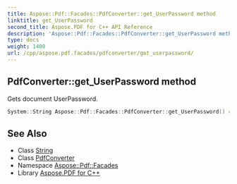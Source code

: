```yaml
---
title: Aspose::Pdf::Facades::PdfConverter::get_UserPassword method
linktitle: get_UserPassword
second_title: Aspose.PDF for C++ API Reference
description: 'Aspose::Pdf::Facades::PdfConverter::get_UserPassword method. Gets document UserPassword in C++.'
type: docs
weight: 1400
url: /cpp/aspose.pdf.facades/pdfconverter/get_userpassword/
---
```

## PdfConverter::get_UserPassword method


Gets document UserPassword.

```cpp
System::String Aspose::Pdf::Facades::PdfConverter::get_UserPassword() const
```

## See Also

* Class [String](../../../system/string/)
* Class [PdfConverter](../)
* Namespace [Aspose::Pdf::Facades](../../)
* Library [Aspose.PDF for C++](../../../)
